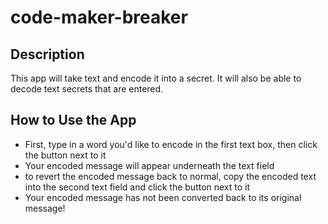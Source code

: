 # code-maker-breaker

## Description
This app  will take text and encode it into a secret. It will also be able to decode text secrets that are entered.

## How to Use the App
- First, type in a word you'd like to encode in the first text box, then click the button next to it
- Your encoded message will appear underneath the text field
- to revert the encoded message back to normal, copy the encoded text into the second text field and click the button next to it
- Your encoded message has not been converted back to its original message! 